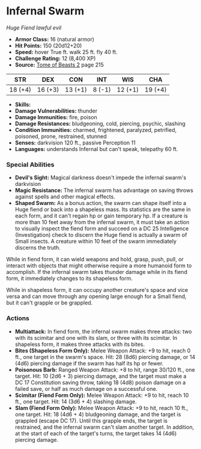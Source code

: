 # Infernal Swarm

*Huge* *Fiend* *lawful evil*

- **Armor Class:** 16 (natural armor)
- **Hit Points:** 150 (20d12+20)
- **Speed:** hover True ft. walk 25 ft. fly 40 ft.
- **Challenge Rating:** 12 (8,400 XP)
- **Source:** [Tome of Beasts 2](https://koboldpress.com/kpstore/product/tome-of-beasts-2-for-5th-edition) page 215

| STR | DEX | CON | INT | WIS | CHA |
| --- | --- | --- | --- | --- | --- |
| 18 (+4) | 16 (+3) | 13 (+1) | 8 (-1) | 12 (+1) | 19 (+4) |

- **Skills:** 
- **Damage Vulnerabilities:** thunder
- **Damage Immunities:** fire, poison
- **Damage Resistances:** bludgeoning, cold, piercing, psychic, slashing
- **Condition Immunities:** charmed, frightened, paralyzed, petrified, poisoned, prone, restrained, stunned
- **Senses:** darkvision 120 ft., passive Perception 11
- **Languages:** understands Infernal but can’t speak, telepathy 60 ft.

### Special Abilities

- **Devil's Sight:** Magical darkness doesn't impede the infernal swarm's darkvision
- **Magic Resistance:** The infernal swarm has advantage on saving throws against spells and other magical effects.
- **Shaped Swarm:** As a bonus action, the swarm can shape itself into a Huge fiend or back into a shapeless mass. Its statistics are the same in each form, and it can't regain hp or gain temporary hp. If a creature is more than 10 feet away from the infernal swarm, it must take an action to visually inspect the fiend form and succeed on a DC 25 Intelligence (Investigation) check to discern the Huge fiend is actually a swarm of Small insects. A creature within 10 feet of the swarm immediately discerns the truth.

While in fiend form, it can wield weapons and hold, grasp, push, pull, or interact with objects that might otherwise require a more humanoid form to accomplish. If the infernal swarm takes thunder damage while in its fiend form, it immediately changes to its shapeless form.

While in shapeless form, it can occupy another creature's space and vice versa and can move through any opening large enough for a Small fiend, but it can't grapple or be grappled.

### Actions

- **Multiattack:** In fiend form, the infernal swarm makes three attacks: two with its scimitar and one with its slam, or three with its scimitar. In shapeless form, it makes three attacks with its bites.
- **Bites (Shapeless Form Only):** Melee Weapon Attack: +9 to hit, reach 0 ft., one target in the swarm's space. Hit: 28 (8d6) piercing damage, or 14 (4d6) piercing damage if the swarm has half its hp or fewer.
- **Poisonous Barb:** Ranged Weapon Attack: +8 to hit, range 30/120 ft., one target. Hit: 10 (2d6 + 3) piercing damage, and the target must make a DC 17 Constitution saving throw, taking 18 (4d8) poison damage on a failed save, or half as much damage on a successful one.
- **Scimitar (Fiend Form Only):** Melee Weapon Attack: +9 to hit, reach 10 ft., one target. Hit: 14 (3d6 + 4) slashing damage.
- **Slam (Fiend Form Only):** Melee Weapon Attack: +9 to hit, reach 10 ft., one target. Hit: 18 (4d6 + 4) bludgeoning damage, and the target is grappled (escape DC 17). Until this grapple ends, the target is restrained, and the infernal swarm can't slam another target. In addition, at the start of each of the target's turns, the target takes 14 (4d6) piercing damage.


